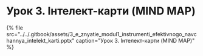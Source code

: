 # Урок 3. Інтелект-карти \(MIND MAP\)

{% file src="../../.gitbook/assets/3\_e\_znyatie\_modul1\_instrumenti\_efektivnogo\_navchannya\_intelekt\_karti.pptx" caption="Урок 3. Інтелект-карти \(MIND MAP\)" %}

